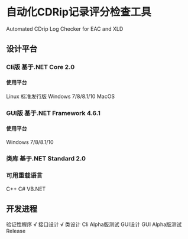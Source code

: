 # 自动化CDRip记录评分检查工具
Automated CDrip Log Checker for EAC and XLD
## 设计平台
### Cli版 基于.NET Core 2.0
#### 使用平台
Linux 标准发行版
Windows 7/8/8.1/10
MacOS
### GUI版 基于.NET Framework 4.6.1
#### 使用平台
Windows 7/8/8.1/10
### 类库 基于.NET Standard 2.0
### 可用重载语言
C++
C#
VB.NET
## 开发进程
验证性程序 √
接口设计 √
类设计
Cli Alpha版测试
GUI设计
GUI Alpha版测试
Release
